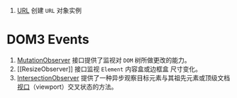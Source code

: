 
1. [URL](https://developer.mozilla.org/en-US/docs/Web/API/URL#constructor)  创建 `URL` 对象实例

# DOM3 Events

1. [MutationObserver](https://developer.mozilla.org/zh-CN/docs/Web/API/MutationObserver) 接口提供了监视对 `DOM` 树所做更改的能力。
2. [[ResizeObserver]] 接口监视 `Element` 内容盒或边框盒 尺寸变化。
3. [IntersectionObserver](https://developer.mozilla.org/zh-CN/docs/Web/API/IntersectionObserver) 提供了一种异步观察目标元素与其祖先元素或顶级文档[视口](https://developer.mozilla.org/zh-CN/docs/Glossary/Viewport)（viewport）交叉状态的方法。